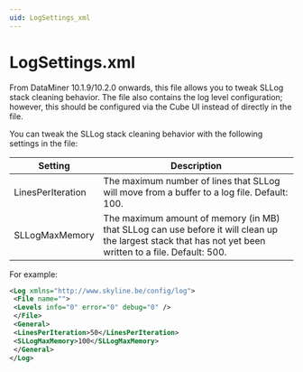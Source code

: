 ```yaml
---
uid: LogSettings_xml
---
```


# LogSettings.xml

From DataMiner 10.1.9/10.2.0 onwards, this file allows you to tweak SLLog stack cleaning behavior. The file also contains the log level configuration; however, this should be configured via the Cube UI instead of directly in the file.

You can tweak the SLLog stack cleaning behavior with the following settings in the file:

| Setting           | Description                                                                                                                                              |
|-------------------|----------------------------------------------------------------------------------------------------------------------------------------------------------|
| LinesPerIteration | The maximum number of lines that SLLog will move from a buffer to a log file. Default: 100.                                                              |
| SLLogMaxMemory    | The maximum amount of memory (in MB) that SLLog can use before it will clean up the largest stack that has not yet been written to a file. Default: 500. |

For example:

```xml
<Log xmlns="http://www.skyline.be/config/log">
 <File name="">
 <Levels info="0" error="0" debug="0" />
 </File>
 <General>
 <LinesPerIteration>50</LinesPerIteration>
 <SLLogMaxMemory>100</SLLogMaxMemory>
 </General>
</Log>
```
